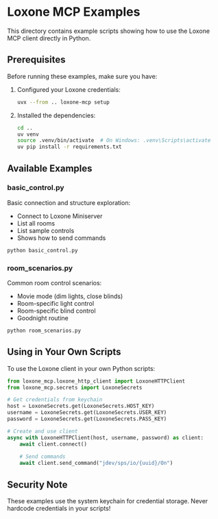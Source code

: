 # Loxone MCP Examples

This directory contains example scripts showing how to use the Loxone MCP client directly in Python.

## Prerequisites

Before running these examples, make sure you have:

1. Configured your Loxone credentials:
   ```bash
   uvx --from .. loxone-mcp setup
   ```

2. Installed the dependencies:
   ```bash
   cd ..
   uv venv
   source .venv/bin/activate  # On Windows: .venv\Scripts\activate
   uv pip install -r requirements.txt
   ```

## Available Examples

### basic_control.py
Basic connection and structure exploration:
- Connect to Loxone Miniserver
- List all rooms
- List sample controls
- Shows how to send commands

```bash
python basic_control.py
```

### room_scenarios.py
Common room control scenarios:
- Movie mode (dim lights, close blinds)
- Room-specific light control
- Room-specific blind control
- Goodnight routine

```bash
python room_scenarios.py
```

## Using in Your Own Scripts

To use the Loxone client in your own Python scripts:

```python
from loxone_mcp.loxone_http_client import LoxoneHTTPClient
from loxone_mcp.secrets import LoxoneSecrets

# Get credentials from keychain
host = LoxoneSecrets.get(LoxoneSecrets.HOST_KEY)
username = LoxoneSecrets.get(LoxoneSecrets.USER_KEY)
password = LoxoneSecrets.get(LoxoneSecrets.PASS_KEY)

# Create and use client
async with LoxoneHTTPClient(host, username, password) as client:
    await client.connect()
    
    # Send commands
    await client.send_command("jdev/sps/io/{uuid}/On")
```

## Security Note

These examples use the system keychain for credential storage. Never hardcode credentials in your scripts!
